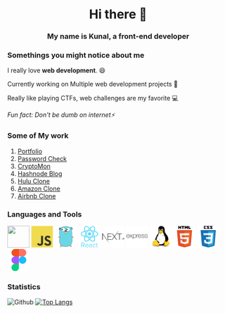 <h1 align="center"> Hi there 👋 </h1>

<h3 align="center"> My name is Kunal, a front-end developer</h3>


### Somethings you might notice about me

I really love **web development**. :smile:

Currently working on Multiple web development projects 🔭

Really like playing CTFs, web challenges are my favorite :computer:

_Fun fact: Don't be dumb on internet⚡_
<!--
**blackviking27/blackviking27** is a ✨ _special_ ✨ repository because its `README.md` (this file) appears on your GitHub profile.

Here are some ideas to get you started:

- 🔭 I’m currently working on ...
- 🌱 I’m currently learning ...
- 👯 I’m looking to collaborate on ...
- 🤔 I’m looking for help with ...
- 💬 Ask me about ...
- 📫 How to reach me: ...
- 😄 Pronouns: ...
- ⚡ Fun fact: ...
-->
### Some of My work
1. [Portfolio](https://new-ab.netlify.app/)
2. [Password Check](https://passcheck.netlify.app/)
3. [CryptoMon](https://addons.mozilla.org/en-US/firefox/addon/crypto-monitor/)
4. [Hashnode Blog](https://blacviking.hashnode.dev/)
5. [Hulu Clone](https://hulu-clone-build.vercel.app/)
6. [Amazon Clone](https://amazon-clone-nine-tan.vercel.app/)
7. [Airbnb Clone](https://airbnb-clone-one-rho-40.vercel.app/)

### Languages and Tools
<span>
  <img src="https://cdn.jsdelivr.net/gh/devicons/devicon/icons/java/java-original.svg" width="50" height="50">
  
  <img src="https://raw.githubusercontent.com/devicons/devicon/master/icons/javascript/javascript-original.svg" width="50" height="50">
  
  <img src="https://raw.githubusercontent.com/devicons/devicon/master/icons/go/go-original.svg" width="50" height="50">
  
  <img src="https://raw.githubusercontent.com/devicons/devicon/master/icons/react/react-original-wordmark.svg" width="50" height="50">
  
  <img src="https://raw.githubusercontent.com/devicons/devicon/master/icons/nextjs/nextjs-original-wordmark.svg" width="50" height="50">
  
  <img src="https://raw.githubusercontent.com/devicons/devicon/master/icons/express/express-original-wordmark.svg" width="50" height="50">
  
  <img src="https://raw.githubusercontent.com/devicons/devicon/master/icons/linux/linux-original.svg" width="50" height="50">
  
  <img src="https://raw.githubusercontent.com/devicons/devicon/master/icons/html5/html5-original-wordmark.svg" width="50" height="50">
  
  <img src="https://raw.githubusercontent.com/devicons/devicon/master/icons/css3/css3-original-wordmark.svg" width="50" height="50">
  
  <img src="https://raw.githubusercontent.com/devicons/devicon/master/icons/figma/figma-original.svg" width="50" height="50">
</span>

### Statistics
![Github](https://github-readme-stats.vercel.app/api?username=kunaaal13&count_private=true&show_icons=true&include_all_commits=true&theme=radical)
[![Top Langs](https://github-readme-stats.vercel.app/api/top-langs/?username=kunaaal13&langs_count=8&layout=compact&theme=radical)](https://github.com/kunaaal13/github-readme-stats)

